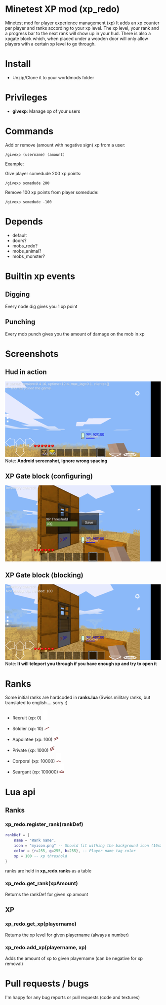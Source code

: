 Minetest XP mod (xp_redo)
======

Minetest mod for player experience management (xp)
It adds an xp counter per player and ranks according to your xp level.
The xp level, your rank and a progress bar to the next rank will show up in your hud.
There is also a xpgate block which, when placed under a wooden door will only allow players with a certain xp level to go through.

# Install

* Unzip/Clone it to your worldmods folder

# Privileges

* **givexp**: Manage xp of your users

# Commands

Add or remove (amount with negative sign) xp from a user:
```
/givexp (username) (amount)
```

Example:

Give player somedude 200 xp points:
```
/givexp somedude 200
```

Remove 100 xp points from player somedude:
```
/givexp somedude -100
```

# Depends

* default
* doors?
* mobs_redo?
* mobs_animal?
* mobs_monster?

# Builtin xp events

## Digging

Every node dig gives you 1 xp point

## Punching

Every mob punch gives you the amount of damage on the mob in xp

# Screenshots

## Hud in action
![](screenshots/Minetest_2018-05-17-09-17-16.png?raw=true)
Note: **Android screenshot, ignore wrong spacing**

## XP Gate block (configuring)
![](screenshots/Minetest_2018-05-17-09-25-48.png?raw=true)

## XP Gate block (blocking)
![](screenshots/Minetest_2018-05-17-09-25-53.png?raw=true)
Note: **It will teleport you through if you have enough xp and try to open it**

# Ranks

Some initial ranks are hardcoded in **ranks.lua**
(Swiss military ranks, but translated to english.... sorry :)

* Recruit (xp: 0) ![](textures/xp_rank_1_recruit.png?raw=true)
* Soldier (xp: 10) ![](textures/xp_rank_2_soldier.png?raw=true)
* Appointee (xp: 100) ![](textures/xp_rank_3_appointee.png?raw=true)
* Private (xp: 1000) ![](textures/xp_rank_4_private.png?raw=true)
* Corporal (xp: 10000) ![](textures/xp_rank_5_corporal.png?raw=true)
* Seargant (xp: 100000) ![](textures/xp_rank_6_seargant.png?raw=true)

# Lua api

## Ranks

### xp_redo.register_rank(rankDef)

```lua
rankDef = {
	name = "Rank name",
	icon = "myicon.png" -- Should fit withing the background icon (16x32px)
	color = {r=255, g=255, b=255}, -- Player name tag color
	xp = 100 -- xp threshold
}
```


ranks are held in **xp_redo.ranks** as a table

### xp_redo.get_rank(xpAmount)

Returns the rankDef for given xp amount

## XP

### xp_redo.get_xp(playername)

Returns the xp level for given playername (always a number)

### xp_redo.add_xp(playername, xp)

Adds the amount of xp to given playername (can be negative for xp removal)

# Pull requests / bugs

I'm happy for any bug reports or pull requests (code and textures)

